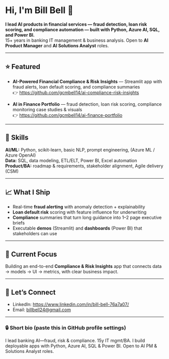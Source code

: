 # Hi, I'm Bill Bell 👋

**I lead AI products in financial services — fraud detection, loan risk scoring, and compliance automation — built with Python, Azure AI, SQL, and Power BI.**  
15+ years in banking IT management & business analysis. Open to **AI Product Manager** and **AI Solutions Analyst** roles.

---

## ⭐ Featured
- **AI-Powered Financial Compliance & Risk Insights** — Streamlit app with fraud alerts, loan default scoring, and compliance summaries  
  👉 https://github.com/gcmbell14/ai-compliance-risk-insights
  
- **AI in Finance Portfolio** — fraud detection, loan risk scoring, compliance monitoring case studies & visuals  
  👉 https://github.com/gcmbell14/ai-finance-portfolio

---

## 🧰 Skills
**AI/ML:** Python, scikit-learn, basic NLP, prompt engineering, (Azure ML / Azure OpenAI)  
**Data:** SQL, data modeling, ETL/ELT, Power BI, Excel automation  
**Product/BA:** roadmap & requirements, stakeholder alignment, Agile delivery (CSM)

---

## 📈 What I Ship
- Real-time **fraud alerting** with anomaly detection + explainability
- **Loan default risk** scoring with feature influence for underwriting
- **Compliance** summaries that turn long guidance into 1–2 page executive briefs
- Executable **demos** (Streamlit) and **dashboards** (Power BI) that stakeholders can use

---

## 🔭 Current Focus
Building an end-to-end **Compliance & Risk Insights** app that connects data → models → UI → metrics, with clear business impact.

---

## 🤝 Let’s Connect
- LinkedIn: https://www.linkedin.com/in/bill-bell-76a7a07/
- Email: billbell24@gmail.com

---

### 🔒 Short bio (paste this in GitHub profile settings)
I lead banking AI—fraud, risk & compliance. 15y IT mgmt/BA. I build deployable apps with Python, Azure AI, SQL & Power BI. Open to AI PM & Solutions Analyst roles.

